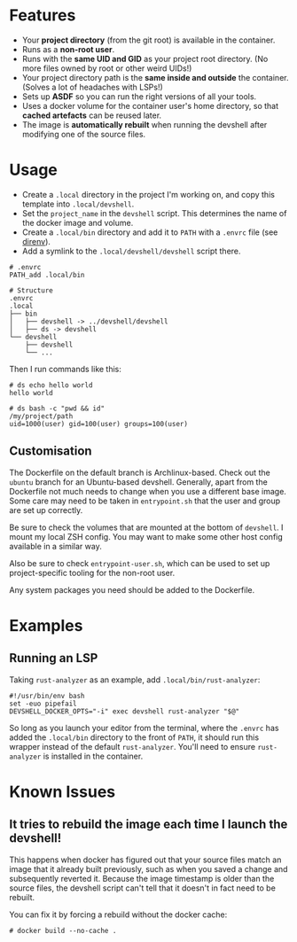 # Features

* Your **project directory** (from the git root) is available in the container.
* Runs as a **non-root user**.
* Runs with the **same UID and GID** as your project root directory. (No more
  files owned by root or other weird UIDs!)
* Your project directory path is the **same inside and outside** the container.
  (Solves a lot of headaches with LSPs!)
* Sets up **ASDF** so you can run the right versions of all your tools.
* Uses a docker volume for the container user's home directory, so that **cached
  artefacts** can be reused later.
* The image is **automatically rebuilt** when running the devshell after modifying
  one of the source files.

# Usage

* Create a `.local` directory in the project I'm working on, and copy this
  template into `.local/devshell`.
* Set the `project_name` in the `devshell` script. This determines the name of
  the docker image and volume.
* Create a `.local/bin` directory and add it to `PATH` with a `.envrc`
  file (see [direnv](https://direnv.net/)).
* Add a symlink to the `.local/devshell/devshell` script there.

```
# .envrc
PATH_add .local/bin
```

```
# Structure
.envrc
.local
├── bin
│   ├── devshell -> ../devshell/devshell
│   ├── ds -> devshell
└── devshell
    ├── devshell
    └── ...
```

Then I run commands like this:

```
# ds echo hello world
hello world

# ds bash -c "pwd && id"
/my/project/path
uid=1000(user) gid=100(user) groups=100(user)
```

## Customisation

The Dockerfile on the default branch is Archlinux-based. Check out the `ubuntu`
branch for an Ubuntu-based devshell. Generally, apart from the Dockerfile not
much needs to change when you use a different base image. Some care may need to
be taken in `entrypoint.sh` that the user and group are set up correctly.

Be sure to check the volumes that are mounted at the bottom of `devshell`. I
mount my local ZSH config. You may want to make some other host config available
in a similar way.

Also be sure to check `entrypoint-user.sh`, which can be used to set up
project-specific tooling for the non-root user.

Any system packages you need should be added to the Dockerfile.

# Examples

## Running an LSP

Taking `rust-analyzer` as an example, add `.local/bin/rust-analyzer`:

```
#!/usr/bin/env bash
set -euo pipefail
DEVSHELL_DOCKER_OPTS="-i" exec devshell rust-analyzer "$@"
```

So long as you launch your editor from the terminal, where the `.envrc`
has added the `.local/bin` directory to the front of `PATH`, it should run
this wrapper instead of the default `rust-analyzer`. You'll need to ensure
`rust-analyzer` is installed in the container.

# Known Issues

## It tries to rebuild the image each time I launch the devshell!

This happens when docker has figured out that your source files match an image
that it already built previously, such as when you saved a change and
subsequently reverted it. Because the image timestamp is older than the source
files, the devshell script can't tell that it doesn't in fact need to be
rebuilt.

You can fix it by forcing a rebuild without the docker cache:

```
# docker build --no-cache .
```
